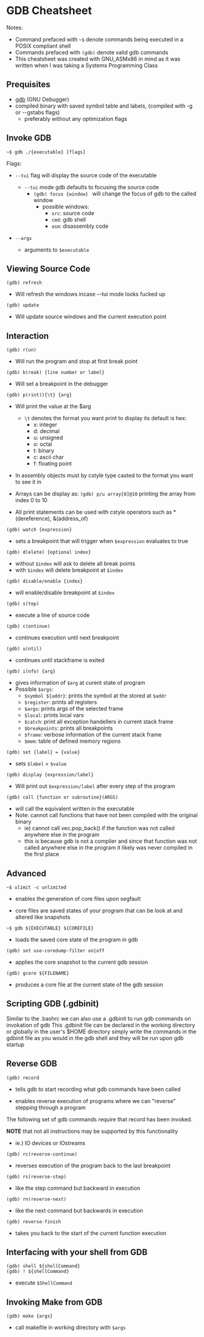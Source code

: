 # GDB Cheatsheet

Notes:
- Command prefaced with `~$` denote commands being executed in a POSIX compliant shell
- Commands prefaced with `(gdb)` denote valid gdb commands 
- This cheatsheet was created with GNU_ASMx86 in mind as it was written when I was taking a Systems Programming Class


## Prequisites
- [gdb](https://www.gnu.org/software/gdb/) (GNU Debugger)
- compiled binary with saved symbol table and labels, (compiled with -g or --gstabs flags)
  - preferably without any optimization flags

## Invoke GDB

    ~$ gdb ./{executable} [flags]
Flags:
- `--tui` flag will display the source code of the executable
  - `--tui` mode gdb defaults to focusing the source code
    - `(gdb) focus {window} ` will change the focus of gdb to the called window
      - possible windows:
        - `src`: source code
        - `cmd`: gdb shell
        - `asm`: disassembly code
    
 - `--args`
   - arguments to `$executable`

## Viewing Source Code
    (gdb) refresh 

 - Will refresh the windows incase --tui mode looks fucked up
 <!-- -  -->
    (gdb) update 
 - Will update source windows and the current execution point

## Interaction

    (gdb) r(un)  
 - Will run the program and stop at first break point
   
<!--  -->

    (gdb) b(reak) {line number or label} 
 - Will set a breakpoint in the debugger

<!--  -->

    (gdb) p(rint)){\t} {arg}
 - Will print the value at the $arg
    - `\t` denotes the format you want print to display its default is hex:
        - x: integer
        - d: decimal
        - u: unsigned
        - o: octal
        - t: binary
        - c: ascii char
        - f: floating point

- In assembly objects must by cstyle type casted to the format you want to see it in
- Arrays can be display as: `(gdb) p/u array[0]@10` printing the array from index 0 to 10
    
- All print statements can be used with cstyle operators such as *(dereference), &(address_of)

<!--  -->

    (gdb) watch {expression}
- sets a breakpoint that will trigger when `$expression` evaluates to true

<!--  -->

    (gdb) d(elete) {optional index}
- without `$index` will ask to delete all break points  
- with `$index` will delete breakpoint at `$index`

<!--  -->

    (gdb) disable/enable {index}
- will enable/disable breakpoint at `$index`

<!--  -->

    (gdb) s(tep)
 - execute a line of source code

<!--  -->

    (gdb) c(ontinue)
- continues execution until next breakpoint

<!--  -->

    (gdb) u(ntil)
- continues until stackframe is exited

<!--  -->

    (gdb) i(nfo) {arg}
- gives information of `$arg` at curent state of program
- Possible `$args`:
  - `$symbol ${addr}`: prints the symbol at the stored at `$addr` 
  - `$register`: prints all registers
  - `$args`: prints args of the selected frame
  - `$local`: prints local vars
  - `$catch`: print all exception handellers in current stack frame
  - `$breakpoints`: prints all breakpoints
  - `$frame`: verbose information of the current stack frame
  - `$mem`: table of defined memory regions
    
<!--  -->

    (gdb) set {label} = {value}
- sets `$label` = `$value`

<!--  -->
    
    (gdb) display {expression/label}
- Will print out `$expression/label` after every step of the program

<!--  -->

    (gdb) call {function or subroutine}(ARGS)
- will call the equivalent written in the executable
- Note: cannot call functions that have not been compiled with the original binary
  - ie) cannot call vec.pop_back() if the function was not called anywhere else in the program
  - this is because gdb is not a compiler and since that function was not called anywhere else in the program it likely was never compiled in the first place

## Advanced

    ~$ ulimit -c unlimited
- enables the generation of core files upon segfault

- core files are saved states of your program that can be look at and altered like snapshots 

<!--  -->

    ~$ gdb ${EXECUTABLE} ${COREFILE}
- loads the saved core state of the program in gdb

<!--  -->

    (gdb) set use-coredump-filter on|off
- applies the core snapshot to the current gdb session

<!--  -->

    (gdb) gcore ${FILENAME}
- produces a core file at the current state of the gdb session

## Scripting GDB (.gdbinit)

Similar to the .bashrc we can also use a .gdbinit to run gdb commands on invokation of gdb
	This .gdbinit file can be declared in the working directory or globally in the user's $HOME directory
	simply write the commands in the gdbinit file as you would in the gdb shell and they will be run upon gdb startup

## Reverse GDB

    (gdb) record
- tells gdb to start recording what gdb commands have been called

- enables reverse execution of programs where we can "reverse" stepping through a program

The following set of gdb commands require that record has been invoked.

**NOTE** that not all instructions may be supported by this functionality 
  - ie.) IO devices or IOstreams

<!--  -->

	(gdb) rc(reverse-continue)
- reverses execution of the program back to the last breakpoint

<!--  -->

	(gdb) rs(reverse-step)
- like the step command but backward in execution

<!--  -->

	(gdb) rn(reverse-next)
- like the next command but backwards in execution

<!--  -->

	(gdb) reverse-finish
- takes you back to the start of the current function execution


## Interfacing with your shell from GDB

    (gdb) shell ${shellCommand} 
    (gdb) ! ${shellCommand}

- execute `$ShellCommand`

## Invoking Make from GDB

    (gdb) make {args}

- call makefile in working directory with `$args`